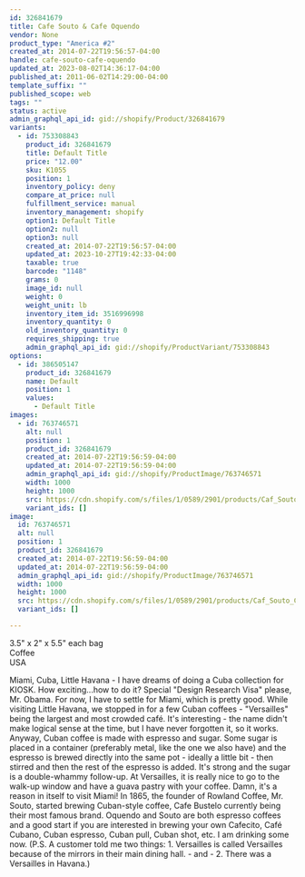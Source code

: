 ```yaml
---
id: 326841679
title: Cafe Souto & Cafe Oquendo
vendor: None
product_type: "America #2"
created_at: 2014-07-22T19:56:57-04:00
handle: cafe-souto-cafe-oquendo
updated_at: 2023-08-02T14:36:17-04:00
published_at: 2011-06-02T14:29:00-04:00
template_suffix: ""
published_scope: web
tags: ""
status: active
admin_graphql_api_id: gid://shopify/Product/326841679
variants:
  - id: 753308843
    product_id: 326841679
    title: Default Title
    price: "12.00"
    sku: K1055
    position: 1
    inventory_policy: deny
    compare_at_price: null
    fulfillment_service: manual
    inventory_management: shopify
    option1: Default Title
    option2: null
    option3: null
    created_at: 2014-07-22T19:56:57-04:00
    updated_at: 2023-10-27T19:42:33-04:00
    taxable: true
    barcode: "1148"
    grams: 0
    image_id: null
    weight: 0
    weight_unit: lb
    inventory_item_id: 3516996998
    inventory_quantity: 0
    old_inventory_quantity: 0
    requires_shipping: true
    admin_graphql_api_id: gid://shopify/ProductVariant/753308843
options:
  - id: 386505147
    product_id: 326841679
    name: Default
    position: 1
    values:
      - Default Title
images:
  - id: 763746571
    alt: null
    position: 1
    product_id: 326841679
    created_at: 2014-07-22T19:56:59-04:00
    updated_at: 2014-07-22T19:56:59-04:00
    admin_graphql_api_id: gid://shopify/ProductImage/763746571
    width: 1000
    height: 1000
    src: https://cdn.shopify.com/s/files/1/0589/2901/products/Caf_Souto_Caf_Oquendo.jpeg?v=1406073419
    variant_ids: []
image:
  id: 763746571
  alt: null
  position: 1
  product_id: 326841679
  created_at: 2014-07-22T19:56:59-04:00
  updated_at: 2014-07-22T19:56:59-04:00
  admin_graphql_api_id: gid://shopify/ProductImage/763746571
  width: 1000
  height: 1000
  src: https://cdn.shopify.com/s/files/1/0589/2901/products/Caf_Souto_Caf_Oquendo.jpeg?v=1406073419
  variant_ids: []

---
```


3.5" x 2" x 5.5" each bag  
Coffee   
USA

Miami, Cuba, Little Havana - I have dreams of doing a Cuba collection for KIOSK. How exciting...how to do it? Special "Design Research Visa" please, Mr. Obama. For now, I have to settle for Miami, which is pretty good. While visiting Little Havana, we stopped in for a few Cuban coffees - "Versailles" being the largest and most crowded café. It's interesting - the name didn't make logical sense at the time, but I have never forgotten it, so it works. Anyway, Cuban coffee is made with espresso and sugar. Some sugar is placed in a container (preferably metal, like the one we also have) and the espresso is brewed directly into the same pot - ideally a little bit - then stirred and then the rest of the espresso is added. It's strong and the sugar is a double-whammy follow-up. At Versailles, it is really nice to go to the walk-up window and have a guava pastry with your coffee. Damn, it's a reason in itself to visit Miami! In 1865, the founder of Rowland Coffee, Mr. Souto, started brewing Cuban-style coffee, Cafe Bustelo currently being their most famous brand. Oquendo and Souto are both espresso coffees and a good start if you are interested in brewing your own Cafecito, Café Cubano, Cuban espresso, Cuban pull, Cuban shot, etc. I am drinking some now. (P.S. A customer told me two things: 1. Versailles is called Versailles because of the mirrors in their main dining hall. - and - 2. There was a Versailles in Havana.)
